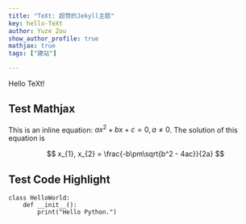 ```yaml
---
title: "TeXt: 超赞的Jekyll主题"
key: hello-TeXt
author: Yuze Zou
show_author_profile: true
mathjax: true
tags: ["建站"]

---
```


Hello TeXt!<!--more-->

## Test Mathjax

This is an inline equation: $ax^2+bx+c=0, a\neq 0$. The solution of this equation is

$$
x_{1}, x_{2} = \frac{-b\pm\sqrt{b^2 - 4ac}}{2a}
$$

## Test Code Highlight

~~~
class HelloWorld:
    def __init__():
        print("Hello Python.")
~~~
